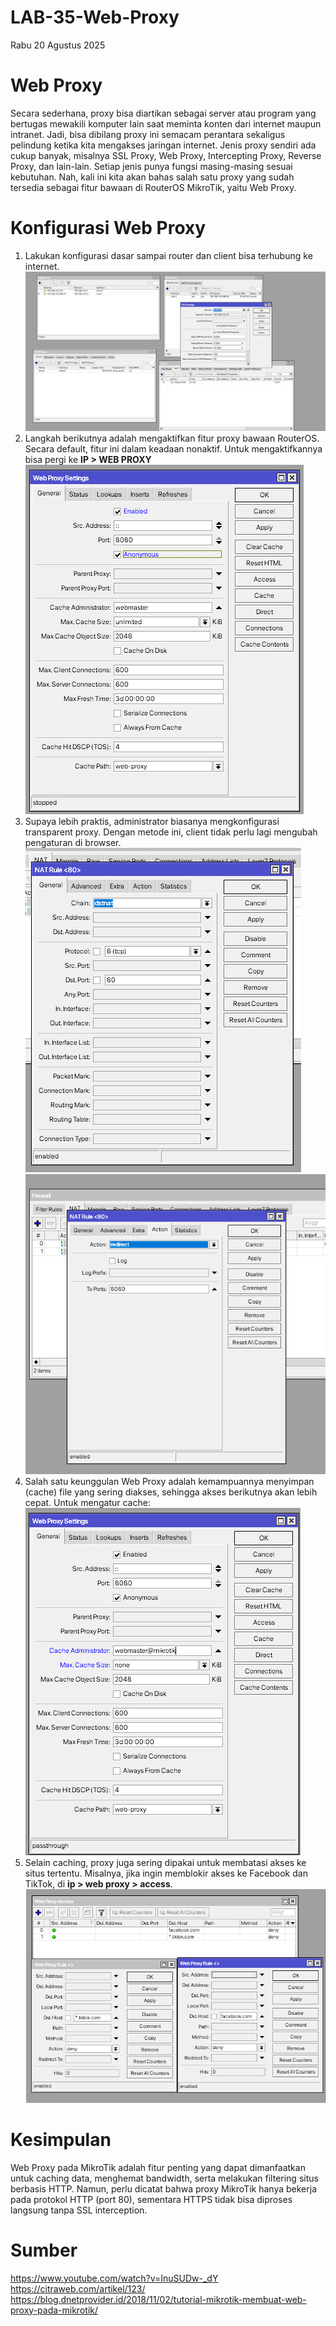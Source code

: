 # LAB-35-Web-Proxy
Rabu 20 Agustus 2025
  
# Web Proxy  
  Secara sederhana, proxy bisa diartikan sebagai server atau program yang bertugas mewakili komputer lain saat meminta konten dari internet maupun intranet. Jadi, bisa dibilang proxy ini semacam perantara sekaligus pelindung ketika kita mengakses jaringan internet. Jenis proxy sendiri ada cukup banyak, misalnya SSL Proxy, Web Proxy, Intercepting Proxy, Reverse Proxy, dan lain-lain. Setiap jenis punya fungsi masing-masing sesuai kebutuhan. Nah, kali ini kita akan bahas salah satu proxy yang sudah tersedia sebagai fitur bawaan di RouterOS MikroTik, yaitu Web Proxy.  

# Konfigurasi Web Proxy
  1. Lakukan konfigurasi dasar sampai router dan client bisa terhubung ke internet.  
  ![](IMAGES/webproxy.png)  
  2. Langkah berikutnya adalah mengaktifkan fitur proxy bawaan RouterOS. Secara default, fitur ini dalam keadaan nonaktif. Untuk mengaktifkannya bisa pergi ke **IP > WEB PROXY**  
  ![](IMAGES/anonim.png)  
  3. Supaya lebih praktis, administrator biasanya mengkonfigurasi transparent proxy. Dengan metode ini, client tidak perlu lagi mengubah pengaturan di browser.  
  ![](IMAGES/firenat.png)
  ![](IMAGES/firewallnat.png)  
  5. Salah satu keunggulan Web Proxy adalah kemampuannya menyimpan (cache) file yang sering diakses, sehingga akses berikutnya akan lebih cepat. Untuk mengatur cache:  
  ![](IMAGES/webb.png)  
  6. Selain caching, proxy juga sering dipakai untuk membatasi akses ke situs tertentu. Misalnya, jika ingin memblokir akses ke Facebook dan TikTok, di **ip > web proxy > access**.  
  ![](IMAGES/access.png)  
  
# Kesimpulan
  Web Proxy pada MikroTik adalah fitur penting yang dapat dimanfaatkan untuk caching data, menghemat bandwidth, serta melakukan filtering situs berbasis HTTP. Namun, perlu dicatat bahwa proxy MikroTik hanya bekerja pada protokol HTTP (port 80), sementara HTTPS tidak bisa diproses langsung tanpa SSL interception.  

# Sumber
https://www.youtube.com/watch?v=InuSUDw-_dY  
https://citraweb.com/artikel/123/  
https://blog.dnetprovider.id/2018/11/02/tutorial-mikrotik-membuat-web-proxy-pada-mikrotik/  
